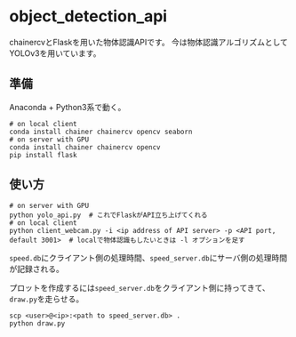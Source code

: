 # object_detection_api
chainercvとFlaskを用いた物体認識APIです。
今は物体認識アルゴリズムとしてYOLOv3を用いています。

## 準備
Anaconda + Python3系で動く。
```
# on local client
conda install chainer chainercv opencv seaborn
# on server with GPU
conda install chainer chainercv opencv
pip install flask
```

## 使い方
```
# on server with GPU
python yolo_api.py  # これでFlaskがAPI立ち上げてくれる
# on local client
python client_webcam.py -i <ip address of API server> -p <API port, default 3001>  # localで物体認識もしたいときは -l オプションを足す
```
`speed.db`にクライアント側の処理時間、`speed_server.db`にサーバ側の処理時間が記録される。

プロットを作成するには`speed_server.db`をクライアント側に持ってきて、`draw.py`を走らせる。
```
scp <user>@<ip>:<path to speed_server.db> .
python draw.py
```
